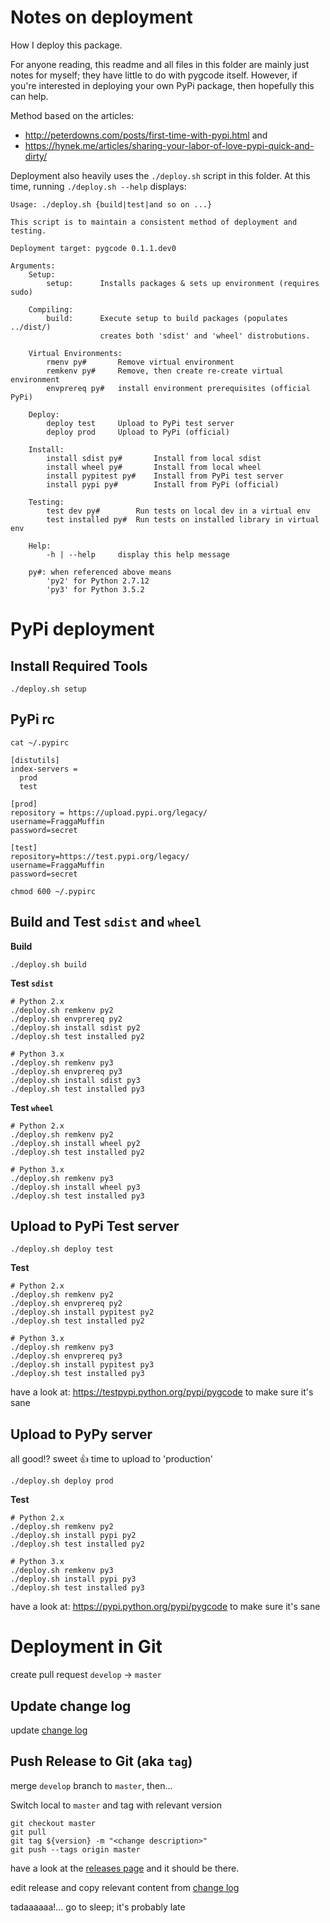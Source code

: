 # Notes on deployment

How I deploy this package.

For anyone reading, this readme and all files in this folder are mainly just
notes for myself; they have little to do with pygcode itself.
However, if you're interested in deploying your own PyPi package, then hopefully
this can help.

Method based on the articles:

* http://peterdowns.com/posts/first-time-with-pypi.html and
* https://hynek.me/articles/sharing-your-labor-of-love-pypi-quick-and-dirty/


Deployment also heavily uses the `./deploy.sh` script in this folder.
At this time, running `./deploy.sh --help` displays:

    Usage: ./deploy.sh {build|test|and so on ...}

    This script is to maintain a consistent method of deployment and testing.

    Deployment target: pygcode 0.1.1.dev0

    Arguments:
        Setup:
            setup:      Installs packages & sets up environment (requires sudo)

        Compiling:
            build:      Execute setup to build packages (populates ../dist/)
                        creates both 'sdist' and 'wheel' distrobutions.

        Virtual Environments:
            rmenv py#       Remove virtual environment
            remkenv py#     Remove, then create re-create virtual environment
            envprereq py#   install environment prerequisites (official PyPi)

        Deploy:
            deploy test     Upload to PyPi test server
            deploy prod     Upload to PyPi (official)

        Install:
            install sdist py#       Install from local sdist
            install wheel py#       Install from local wheel
            install pypitest py#    Install from PyPi test server
            install pypi py#        Install from PyPi (official)

        Testing:
            test dev py#        Run tests on local dev in a virtual env
            test installed py#  Run tests on installed library in virtual env

        Help:
            -h | --help     display this help message

        py#: when referenced above means
            'py2' for Python 2.7.12
            'py3' for Python 3.5.2

# PyPi deployment

## Install Required Tools

`./deploy.sh setup`

## PyPi rc

`cat ~/.pypirc`

    [distutils]
    index-servers =
      prod
      test

    [prod]
    repository = https://upload.pypi.org/legacy/
    username=FraggaMuffin
    password=secret

    [test]
    repository=https://test.pypi.org/legacy/
    username=FraggaMuffin
    password=secret

`chmod 600 ~/.pypirc`


## Build and Test `sdist` and `wheel`

**Build**

    ./deploy.sh build

**Test `sdist`**

    # Python 2.x
    ./deploy.sh remkenv py2
    ./deploy.sh envprereq py2
    ./deploy.sh install sdist py2
    ./deploy.sh test installed py2

    # Python 3.x
    ./deploy.sh remkenv py3
    ./deploy.sh envprereq py3
    ./deploy.sh install sdist py3
    ./deploy.sh test installed py3

**Test `wheel`**

    # Python 2.x
    ./deploy.sh remkenv py2
    ./deploy.sh install wheel py2
    ./deploy.sh test installed py2

    # Python 3.x
    ./deploy.sh remkenv py3
    ./deploy.sh install wheel py3
    ./deploy.sh test installed py3



## Upload to PyPi Test server


    ./deploy.sh deploy test


**Test**

    # Python 2.x
    ./deploy.sh remkenv py2
    ./deploy.sh envprereq py2
    ./deploy.sh install pypitest py2
    ./deploy.sh test installed py2

    # Python 3.x
    ./deploy.sh remkenv py3
    ./deploy.sh envprereq py3
    ./deploy.sh install pypitest py3
    ./deploy.sh test installed py3

have a look at:
https://testpypi.python.org/pypi/pygcode
to make sure it's sane


## Upload to PyPy server

all good!? sweet :+1: time to upload to 'production'

    ./deploy.sh deploy prod

**Test**

    # Python 2.x
    ./deploy.sh remkenv py2
    ./deploy.sh install pypi py2
    ./deploy.sh test installed py2

    # Python 3.x
    ./deploy.sh remkenv py3
    ./deploy.sh install pypi py3
    ./deploy.sh test installed py3

have a look at:
https://pypi.python.org/pypi/pygcode
to make sure it's sane


# Deployment in Git

create pull request `develop` -> `master`

## Update change log

update [change log](../dist/README.md)

## Push Release to Git (aka `tag`)

merge `develop` branch to `master`, then...

Switch local to `master` and tag with relevant version

    git checkout master
    git pull
    git tag ${version} -m "<change description>"
    git push --tags origin master

have a look at the [releases page](https://github.com/fragmuffin/pygcode/releases) and it should be there.

edit release and copy relevant content from [change log](../dist/README.md)

tadaaaaaa!... go to sleep; it's probably late
